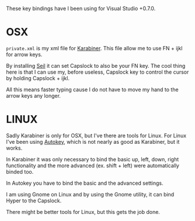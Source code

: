 These key bindings have I been using for Visual Studio +0.7.0.

OSX
===
`private.xml` is my xml file for [Karabiner](https://pqrs.org/osx/karabiner/). This file allow me to use FN + ijkl for arrow keys.

By installing [Seil](https://pqrs.org/osx/karabiner/seil.html.en) it can set Capslock to also be your FN key. The cool thing here is that I can use my, before useless, Capslock key to control the cursor by holding Capslock + ijkl.

All this means faster typing cause I do not have to move my hand to the arrow keys any longer.

LINUX
=====
Sadly Karabiner is only for OSX, but I've there are tools for Linux.
For Linux I've been using [Autokey](https://apps.ubuntu.com/cat/applications/precise/autokey-gtk/), which is not nearly as good as Karabiner, but it works.

In Karabiner it was only necessary to bind the basic up, left, down, right functionality and the more advanced (ex. shift + left) were automatically binded too.

In Autokey you have to bind the basic and the advanced settings.

I am using Gnome on Linux and by using the Gnome utility, it can bind Hyper to the Capslock.

There might be better tools for Linux, but this gets the job done.
